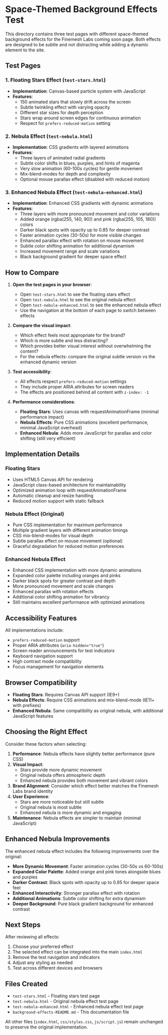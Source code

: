 # Space-Themed Background Effects Test

This directory contains three test pages with different space-themed background effects for the Finemesh Labs coming soon page. Both effects are designed to be subtle and not distracting while adding a dynamic element to the site.

## Test Pages

### 1. Floating Stars Effect (`test-stars.html`)
- **Implementation**: Canvas-based particle system with JavaScript
- **Features**:
  - 150 animated stars that slowly drift across the screen
  - Subtle twinkling effect with varying opacity
  - Different star sizes for depth perception
  - Stars wrap around screen edges for continuous animation
  - Respect for `prefers-reduced-motion` setting

### 2. Nebula Effect (`test-nebula.html`)
- **Implementation**: CSS gradients with layered animations
- **Features**:
  - Three layers of animated radial gradients
  - Subtle color shifts in blues, purples, and hints of magenta
  - Very slow animation (60-100s cycles) for gentle movement
  - Mix-blend-modes for depth and complexity
  - Optional mouse parallax effect (disabled with reduced motion)

### 3. Enhanced Nebula Effect (`test-nebula-enhanced.html`)
- **Implementation**: Enhanced CSS gradients with dynamic animations
- **Features**:
  - Three layers with more pronounced movement and color variations
  - Added orange (rgba(255, 140, 90)) and pink (rgba(255, 105, 180)) colors
  - Darker black spots with opacity up to 0.85 for deeper contrast
  - Faster animation cycles (30-50s) for more visible changes
  - Enhanced parallax effect with rotation on mouse movement
  - Subtle color shifting animation for additional dynamism
  - Increased movement range and scale variations
  - Black background gradient for deeper space effect

## How to Compare

1. **Open the test pages in your browser**:
   - Open `test-stars.html` to see the floating stars effect
   - Open `test-nebula.html` to see the original nebula effect
   - Open `test-nebula-enhanced.html` to see the enhanced nebula effect
   - Use the navigation at the bottom of each page to switch between effects

2. **Compare the visual impact**:
   - Which effect feels most appropriate for the brand?
   - Which is more subtle and less distracting?
   - Which provides better visual interest without overwhelming the content?
   - For the nebula effects: compare the original subtle version vs the enhanced dynamic version

3. **Test accessibility**:
   - All effects respect `prefers-reduced-motion` settings
   - They include proper ARIA attributes for screen readers
   - The effects are positioned behind all content with `z-index: -1`

4. **Performance considerations**:
   - **Floating Stars**: Uses canvas with requestAnimationFrame (minimal performance impact)
   - **Nebula Effects**: Pure CSS animations (excellent performance, minimal JavaScript overhead)
   - **Enhanced Nebula**: Adds more JavaScript for parallax and color shifting (still very efficient)

## Implementation Details

### Floating Stars
- Uses HTML5 Canvas API for rendering
- JavaScript class-based architecture for maintainability
- Optimized animation loop with requestAnimationFrame
- Automatic cleanup and resize handling
- Reduced motion support with static fallback

### Nebula Effect (Original)
- Pure CSS implementation for maximum performance
- Multiple gradient layers with different animation timings
- CSS mix-blend-modes for visual depth
- Subtle parallax effect on mouse movement (optional)
- Graceful degradation for reduced motion preferences

### Enhanced Nebula Effect
- Enhanced CSS implementation with more dynamic animations
- Expanded color palette including oranges and pinks
- Darker black spots for greater contrast and depth
- More pronounced movement and scale changes
- Enhanced parallax with rotation effects
- Additional color shifting animation for vibrancy
- Still maintains excellent performance with optimized animations

## Accessibility Features

All implementations include:

- `prefers-reduced-motion` support
- Proper ARIA attributes (`aria-hidden="true"`)
- Screen reader announcements for test indicators
- Keyboard navigation support
- High contrast mode compatibility
- Focus management for navigation elements

## Browser Compatibility

- **Floating Stars**: Requires Canvas API support (IE9+)
- **Nebula Effects**: Require CSS animations and mix-blend-mode (IE11+ with prefixes)
- **Enhanced Nebula**: Same compatibility as original nebula, with additional JavaScript features

## Choosing the Right Effect

Consider these factors when selecting:

1. **Performance**: Nebula effects have slightly better performance (pure CSS)
2. **Visual Impact**: 
   - Stars provide more dynamic movement
   - Original nebula offers atmospheric depth
   - Enhanced nebula provides both movement and vibrant colors
3. **Brand Alignment**: Consider which effect better matches the Finemesh Labs brand identity
4. **User Experience**: 
   - Stars are more noticeable but still subtle
   - Original nebula is most subtle
   - Enhanced nebula is more dynamic and engaging
5. **Maintenance**: Nebula effects are simpler to maintain (minimal JavaScript)

## Enhanced Nebula Improvements

The enhanced nebula effect includes the following improvements over the original:

- **More Dynamic Movement**: Faster animation cycles (30-50s vs 60-100s)
- **Expanded Color Palette**: Added orange and pink tones alongside blues and purples
- **Darker Contrast**: Black spots with opacity up to 0.85 for deeper space feel
- **Enhanced Interactivity**: Stronger parallax effect with rotation
- **Additional Animations**: Subtle color shifting for extra dynamism
- **Deeper Background**: Pure black gradient background for enhanced contrast

## Next Steps

After reviewing all effects:

1. Choose your preferred effect
2. The selected effect can be integrated into the main `index.html`
3. Remove the test navigation and indicators
4. Adjust any styling as needed
5. Test across different devices and browsers

## Files Created

- `test-stars.html` - Floating stars test page
- `test-nebula.html` - Original nebula effect test page
- `test-nebula-enhanced.html` - Enhanced nebula effect test page
- `background-effects-README.md` - This documentation file

All other files (`index.html`, `css/styles.css`, `js/script.js`) remain unchanged to preserve the original implementation.